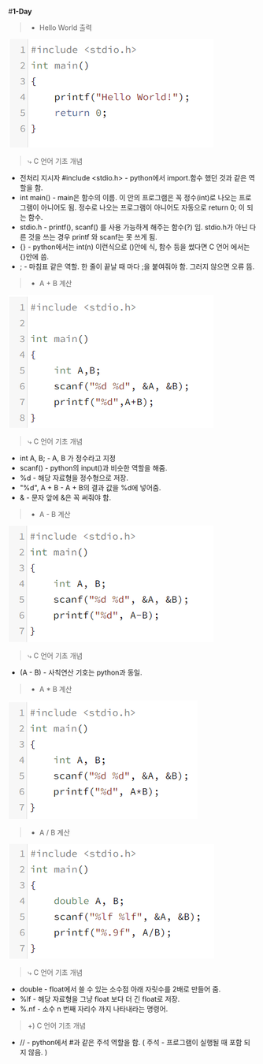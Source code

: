 #**1-Day**
>* Hello World 출력
<img src='./1hello.png'>

>⤷ C 언어 기초 개념
* 전처리 지시자 #include <stdio.h> - python에서 import.함수 했던 것과 같은 역할을 함.
* int main() - main은 함수의 이름. 이 안의 프로그램은 꼭 정수(int)로 나오는 프로그램이 아니어도 됨. 정수로 나오는 프로그램이 아니어도 자동으로 return 0; 이 되는 함수.
* stdio.h - printf(), scanf() 를 사용 가능하게 해주는 함수(?) 임. stdio.h가 아닌 다른 것을 쓰는 경우 printf 와 scanf는 못 쓰게 됨.
* {} - python에서는 int(n) 이런식으로 ()안에 식, 함수 등을 썼다면 C 언어 에서는 {}안에 씀.
* ; - 마침표 같은 역할. 한 줄이 끝날 때 마다 ;을 붙여줘야 함. 그러지 않으면 오류 뜸.

>* A + B 계산
<img src='./2+.png'>

>⤷ C 언어 기초 개념
* int A, B; - A, B 가 정수라고 지정
* scanf() - python의 input()과 비슷한 역할을 해줌.
* %d - 해당 자료형을 정수형으로 저장.
* "%d", A + B - A + B의 결과 값을 %d에 넣어줌.
* & - 문자 앞에 &은 꼭 써줘야 함.
  
>* A - B 계산
<img src='./3-.png'>

>⤷ C 언어 기초 개념
* (A - B) - 사칙연산 기호는 python과 동일. 

>* A * B 계산
<img src='./x.png'>

>* A / B 계산
<img src='./5.png'>


>⤷ C 언어 기초 개념
* double - float에서 쓸 수 있는 소수점 아래 자릿수를 2배로 만들어 줌.
* %lf - 해당 자료형을 그냥 float 보다 더 긴 float로 저장.
* %.nf - 소수 n 번째 자리수 까지 나타내라는 명령어.

>+) C 언어 기초 개념
* // - python에서 #과 같은 주석 역할을 함. ( 주석 - 프로그램이 실행될 때 포함 되지 않음. )